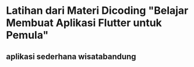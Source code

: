 
# Latihan dari Materi Dicoding "Belajar Membuat Aplikasi Flutter untuk Pemula"

## aplikasi sederhana wisatabandung

